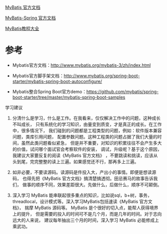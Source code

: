 [MyBatis 官方文档](https://mybatis.org/mybatis-3/zh/index.html) <br/>

[MyBatis-Spring 官方文档](http://mybatis.org/spring/zh/) <br/>

[MyBatis教程大全](http://www.mybatis.cn/mybatis/index.html)


# 参考

- Mybatis官方文档：http://www.mybatis.org/mybatis-3/zh/index.html

- Mybatis官方脚手架文档：http://www.mybatis.org/spring-boot-starter/mybatis-spring-boot-autoconfigure/

- Mybatis整合Spring Boot官方demo：https://github.com/mybatis/spring-boot-starter/tree/master/mybatis-spring-boot-samples


学习建议 
1. 分清什么是学习，什么是工作。在我看来，仅仅解决工作中的问题，这种成长不叫成长，
   只有系统化的学习知识，由量变到质变，才是真正的成长。在工作中，很多情况下，
   我们碰到的问题都是工程类型的问题，例如：软件版本兼容问题，类库引用问题，
   配置参数问题。这种工程类的问题占据了我们大量的时间，虽然此类问题看似紧急，
   但是并不重要，对知识的积累往往不会产生多大的价值，试问哪个面试官会考察软件的安装，
   调试，升级呢？基于这个原因，我建议大家要反复的阅读《MyBatis 官方文档》
   ，不要跳读和挑读，应该从头到尾，完完整整的读上三遍。如果感觉还不行，那再多上三遍。 
   
2. 如非必要，不要读源码。读源码是件投入大，产出小的事情。即便是想读源码，
   也得先把《MyBatis 官方文档》搞清楚搞透彻。田忌赛马的故事告诉我们，
   做事的顺序不同，效果差距很大。先做什么，后做什么，顺序不可颠倒。

3. 深入学习 MyBatis 能串联起很多重点的知识，比如说sql，b+树，事务，
   threadlocal，设计模式等。深入学习MyBatis包括速读《MyBatis 官方文档》，
   揣摩 MyBatis 源码等。 MyBatis 是个很好的切入点，能帮人获得境界上的提升，
   但是需要的投入的时间可不是几个月，而是几年的时间。对于志向远大的人来说，
   建议每年抽出三个月的时间，深入学习 MyBatis 必能修成上乘武功。